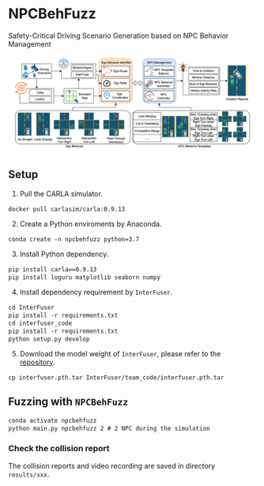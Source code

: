 # NPCBehFuzz
Safety-Critical Driving Scenario Generation based on NPC Behavior Management

![overall](./assets/overall.png)


## Setup

1. Pull the CARLA simulator.

```shell
docker pull carlasim/carla:0.9.13
```

2. Create a Python enviroments by Anaconda.
```shell
conda create -n npcbehfuzz python=3.7
```

3. Install Python dependency.
```shell
pip install carla==0.9.13
pip install loguru matplotlib seaborn numpy
```

4. Install dependency requirement by `InterFuser`.
```shell
cd InterFuser
pip install -r requirements.txt
cd interfuser_code
pip install -r requirements.txt
python setup.py develop
```

5. Download the model weight of `InterFuser`, please refer to the [repository](https://github.com/opendilab/InterFuser).
```shell
cp interfuser.pth.tar InterFuser/team_code/interfuser.pth.tar
```

## Fuzzing with `NPCBehFuzz`

```shell
conda activate npcbehfuzz
python main.py npcbehfuzz 2 # 2 NPC during the simulation
```

### Check the collision report
The collision reports and video recording are saved in directory `results/xxx`.